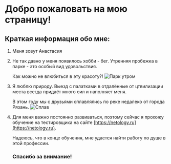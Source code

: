 # Добро пожаловать на мою страницу!

## Краткая информация обо мне:

1. Меня зовут Анастасия
2. Не так давно у меня появилось хобби - бег. Утренняя пробежка в парке - это особый вид удовольствия.
   
   Как можно не влюбиться в эту красоту?!
![Парк утром](https://photocentra.ru/images/main59/596627_main.jpg)

1. Я люблю природу. Выезд с палатками в отдалённые от цтвилизации места всегда придаёт много сил и наполняет меня.

   В этом году мы с друзьями сплавлялись по реке недалеко от города Рязань.
![Сплав]([https://disk.yandex.ru/i/74DqWcX1Zhdhdg](https://static.tildacdn.com/tild3430-6463-4632-b139-373436333433/DSC04544.jpg)) 

4. Для меня важно постоянно развиваться, поэтому сейчас я прохожу обучение на тестировщика на сайте [https://netology.ru](https://netology.ru).

   Надеюсь, что в конце обучения, мне удастся найти работу по душе в этой профессии.

   ### Спасибо за внимание!
